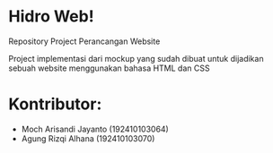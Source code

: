 **Hidro Web!**
==================
Repository Project Perancangan Website

 Project implementasi dari mockup yang sudah dibuat untuk dijadikan sebuah website menggunakan bahasa HTML dan CSS

**Kontributor:**
=============
* Moch Arisandi Jayanto (192410103064)
* Agung Rizqi Alhana	(192410103070)